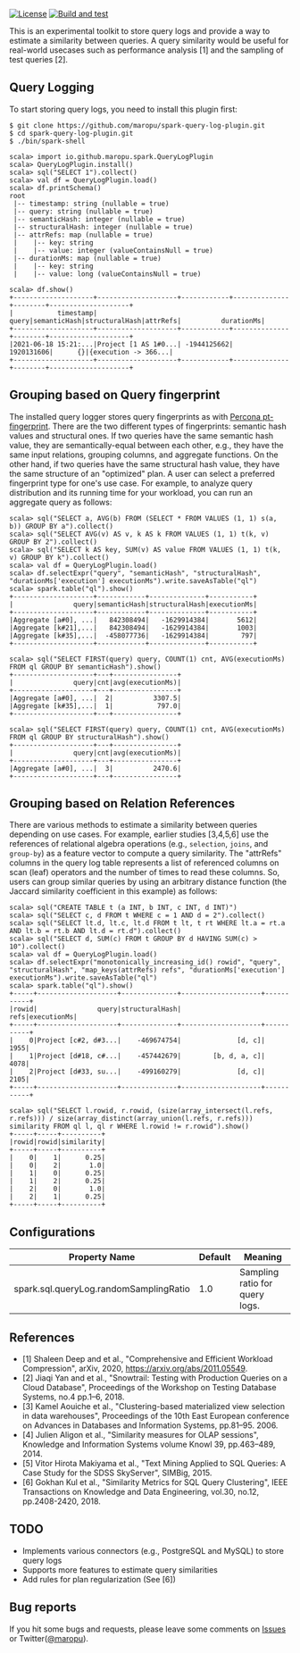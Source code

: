 [![License](http://img.shields.io/:license-Apache_v2-blue.svg)](https://github.com/maropu/spark-sql-server/blob/master/LICENSE)
[![Build and test](https://github.com/maropu/spark-query-log-plugin/workflows/Build%20and%20test/badge.svg)](https://github.com/maropu/spark-query-log-plugin/actions?query=workflow%3A%22Build+and+test%22)

This is an experimental toolkit to store query logs and provide a way to estimate a similarity between queries.
A query similarity would be useful for real-world usecases such as performance analysis [1] and the sampling of test queries [2].

## Query Logging

To start storing query logs, you need to install this plugin first:

    $ git clone https://github.com/maropu/spark-query-log-plugin.git
    $ cd spark-query-log-plugin.git
    $ ./bin/spark-shell

    scala> import io.github.maropu.spark.QueryLogPlugin
    scala> QueryLogPlugin.install()
    scala> sql("SELECT 1").collect()
    scala> val df = QueryLogPlugin.load()
    scala> df.printSchema()
    root
     |-- timestamp: string (nullable = true)
     |-- query: string (nullable = true)
     |-- semanticHash: integer (nullable = true)
     |-- structuralHash: integer (nullable = true)
     |-- attrRefs: map (nullable = true)
     |    |-- key: string
     |    |-- value: integer (valueContainsNull = true)
     |-- durationMs: map (nullable = true)
     |    |-- key: string
     |    |-- value: long (valueContainsNull = true)

    scala> df.show()
    +--------------------+--------------------+------------+--------------+--------+--------------------+
    |           timestamp|               query|semanticHash|structuralHash|attrRefs|          durationMs|
    +--------------------+--------------------+------------+--------------+--------+--------------------+
    |2021-06-18 15:21:...|Project [1 AS 1#0...| -1944125662|    1920131606|      {}|{execution -> 366...|
    +--------------------+--------------------+------------+--------------+--------+--------------------+

## Grouping based on Query fingerprint

The installed query logger stores query fingerprints as with [Percona pt-fingerprint](https://www.percona.com/doc/percona-toolkit/LATEST/pt-fingerprint.html).
There are the two different types of fingerprints: semantic hash values and structural ones.
If two queries have the same semantic hash value, they are semantically-equal between each other,
e.g., they have the same input relations, grouping columns, and aggregate functions.
On the other hand, if two queries have the same structural hash value,
they have the same structure of an "optimized" plan.
A user can select a preferred fingerprint type for one's use case.
For example, to analyze query distribution and its running time for your workload,
you can run an aggregate query as follows:

    scala> sql("SELECT a, AVG(b) FROM (SELECT * FROM VALUES (1, 1) s(a, b)) GROUP BY a").collect()
    scala> sql("SELECT AVG(v) AS v, k AS k FROM VALUES (1, 1) t(k, v) GROUP BY 2").collect()
    scala> sql("SELECT k AS key, SUM(v) AS value FROM VALUES (1, 1) t(k, v) GROUP BY k").collect()
    scala> val df = QueryLogPlugin.load()
    scala> df.selectExpr("query", "semanticHash", "structuralHash", "durationMs['execution'] executionMs").write.saveAsTable("ql")
    scala> spark.table("ql").show()
    +--------------------+------------+--------------+-----------+
    |               query|semanticHash|structuralHash|executionMs|
    +--------------------+------------+--------------+-----------+
    |Aggregate [a#0], ...|   842308494|   -1629914384|       5612|
    |Aggregate [k#21],...|   842308494|   -1629914384|       1003|
    |Aggregate [k#35],...|  -458077736|   -1629914384|        797|
    +--------------------+------------+--------------+-----------+

    scala> sql("SELECT FIRST(query) query, COUNT(1) cnt, AVG(executionMs) FROM ql GROUP BY semanticHash").show()
    +--------------------+---+----------------+
    |               query|cnt|avg(executionMs)|
    +--------------------+---+----------------+
    |Aggregate [a#0], ...|  2|          3307.5|
    |Aggregate [k#35],...|  1|           797.0|
    +--------------------+---+----------------+
    
    scala> sql("SELECT FIRST(query) query, COUNT(1) cnt, AVG(executionMs) FROM ql GROUP BY structuralHash").show()
    +--------------------+---+----------------+
    |               query|cnt|avg(executionMs)|
    +--------------------+---+----------------+
    |Aggregate [a#0], ...|  3|          2470.6|
    +--------------------+---+----------------+

## Grouping based on Relation References

There are various methods to estimate a similarity between queries depending on use cases.
For example, earlier studies [3,4,5,6] use the references of relational algebra operations (e.g., `selection`, `joins`, and `group-by`)
as a feature vector to compute a query similarity. The "attrRefs" columns in the query log table represents
a list of referenced columns on scan (leaf) operators and the number of times to read these columns.
So, users can group similar queries by using an arbitrary distance function
(the Jaccard similarity coefficient in this example) as follows:

    scala> sql("CREATE TABLE t (a INT, b INT, c INT, d INT)")
    scala> sql("SELECT c, d FROM t WHERE c = 1 AND d = 2").collect()
    scala> sql("SELECT lt.d, lt.c, lt.d FROM t lt, t rt WHERE lt.a = rt.a AND lt.b = rt.b AND lt.d = rt.d").collect()
    scala> sql("SELECT d, SUM(c) FROM t GROUP BY d HAVING SUM(c) > 10").collect()
    scala> val df = QueryLogPlugin.load()
    scala> df.selectExpr("monotonically_increasing_id() rowid", "query", "structuralHash", "map_keys(attrRefs) refs", "durationMs['execution'] executionMs").write.saveAsTable("ql")
    scala> spark.table("ql").show()
    +-----+--------------------+--------------+--------------------+-----------+
    |rowid|               query|structuralHash|                refs|executionMs|
    +-----+--------------------+--------------+--------------------+-----------+
    |    0|Project [c#2, d#3...|    -469674754|              [d, c]|       1955|
    |    1|Project [d#18, c#...|    -457442679|        [b, d, a, c]|       4078|
    |    2|Project [d#33, su...|    -499160279|              [d, c]|       2105|
    +-----+--------------------+--------------+--------------------+-----------+

    scala> sql("SELECT l.rowid, r.rowid, (size(array_intersect(l.refs, r.refs))) / size(array_distinct(array_union(l.refs, r.refs))) similarity FROM ql l, ql r WHERE l.rowid != r.rowid").show()
    +-----+-----+----------+
    |rowid|rowid|similarity|
    +-----+-----+----------+
    |    0|    1|      0.25|
    |    0|    2|       1.0|
    |    1|    0|      0.25|
    |    1|    2|      0.25|
    |    2|    0|       1.0|
    |    2|    1|      0.25|
    +-----+-----+----------+

## Configurations

|  Property Name  |  Default  |  Meaning  |
| ---- | ---- | ---- |
|  spark.sql.queryLog.randomSamplingRatio  |  1.0  |  Sampling ratio for query logs. |

## References

 - [1] Shaleen Deep and et al., "Comprehensive and Efficient Workload Compression", arXiv, 2020, https://arxiv.org/abs/2011.05549.
 - [2] Jiaqi Yan and et al., "Snowtrail: Testing with Production Queries on a Cloud Database", Proceedings of the Workshop on Testing Database Systems, no.4 pp.1–6, 2018.
 - [3] Kamel Aouiche et al., "Clustering-based materialized view selection in data warehouses", Proceedings of the 10th East European conference on Advances in Databases and Information Systems, pp.81–95. 2006.
 - [4] Julien Aligon et al., "Similarity measures for OLAP sessions", Knowledge and Information Systems volume Knowl 39, pp.463–489, 2014.
 - [5] Vitor Hirota Makiyama et al., "Text Mining Applied to SQL Queries: A Case Study for the SDSS SkyServer", SIMBig, 2015.
 - [6] Gokhan Kul et al., "Similarity Metrics for SQL Query Clustering", IEEE Transactions on Knowledge and Data Engineering, vol.30, no.12, pp.2408-2420, 2018.

## TODO

 - Implements various connectors (e.g., PostgreSQL and MySQL) to store query logs
 - Supports more features to estimate query similarities
 - Add rules for plan regularization (See [6])

## Bug reports

If you hit some bugs and requests, please leave some comments on [Issues](https://github.com/maropu/spark-query-log-plugin/issues)
or Twitter([@maropu](http://twitter.com/#!/maropu)).


